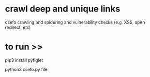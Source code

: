 # crawl deep and unique links

csefo crawling and spidering and vulnerability checks (e.g. XSS, open redirect, etc)

# to run >>

pip3 install pyfiglet

python3 csefo.py file
